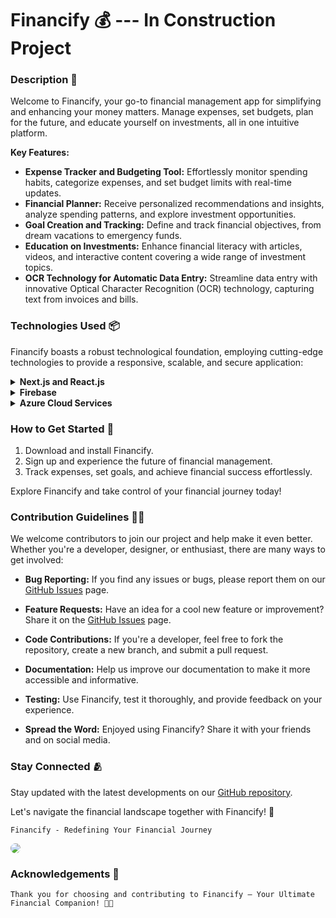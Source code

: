 # Financify 💰 --- In Construction Project

### Description 📑

Welcome to Financify, your go-to financial management app for simplifying and enhancing your money matters. Manage expenses, set budgets, plan for the future, and educate yourself on investments, all in one intuitive platform.

**Key Features:**
- **Expense Tracker and Budgeting Tool:** Effortlessly monitor spending habits, categorize expenses, and set budget limits with real-time updates.
- **Financial Planner:** Receive personalized recommendations and insights, analyze spending patterns, and explore investment opportunities.
- **Goal Creation and Tracking:** Define and track financial objectives, from dream vacations to emergency funds.
- **Education on Investments:** Enhance financial literacy with articles, videos, and interactive content covering a wide range of investment topics.
- **OCR Technology for Automatic Data Entry:** Streamline data entry with innovative Optical Character Recognition (OCR) technology, capturing text from invoices and bills.

### Technologies Used 📦

Financify boasts a robust technological foundation, employing cutting-edge technologies to provide a responsive, scalable, and secure application:

<details>
<summary><b>Next.js and React.js</b></summary>
Leverages the benefits of Next.js and React.js for a high-performance and interactive user interface.
</details>
<details>
<summary><b>Firebase</b></summary>
Integral to real-time data synchronization and authentication, ensuring the latest financial data and enhancing data security.
</details>
<details>
<summary><b>Azure Cloud Services</b></summary>
Relies on Azure cloud services for data storage, processing, and analytics, ensuring scalability and advanced security features.
</details>

### How to Get Started 🚀

1. Download and install Financify.
2. Sign up and experience the future of financial management.
3. Track expenses, set goals, and achieve financial success effortlessly.

Explore Financify and take control of your financial journey today!

### Contribution Guidelines 🧑‍💻

We welcome contributors to join our project and help make it even better. Whether you're a developer, designer, or enthusiast, there are many ways to get involved:

- **Bug Reporting:** If you find any issues or bugs, please report them on our [GitHub Issues](https://github.com/financify/Financify/issues) page.

- **Feature Requests:** Have an idea for a cool new feature or improvement? Share it on the [GitHub Issues](https://github.com/financify/Financify/issues) page.

- **Code Contributions:** If you're a developer, feel free to fork the repository, create a new branch, and submit a pull request.

- **Documentation:** Help us improve our documentation to make it more accessible and informative.

- **Testing:** Use Financify, test it thoroughly, and provide feedback on your experience.

- **Spread the Word:** Enjoyed using Financify? Share it with your friends and on social media.

### Stay Connected 🫂

Stay updated with the latest developments on our [GitHub repository](https://github.com/financify/Financify).

Let's navigate the financial landscape together with Financify! 💸

``` Financify - Redefining Your Financial Journey ```

<img style="border-radius: 15px;" src="public/readme/financify_ss.png">

### Acknowledgements 🙏
~~~
Thank you for choosing and contributing to Financify – Your Ultimate Financial Companion! 🚀💼
~~~